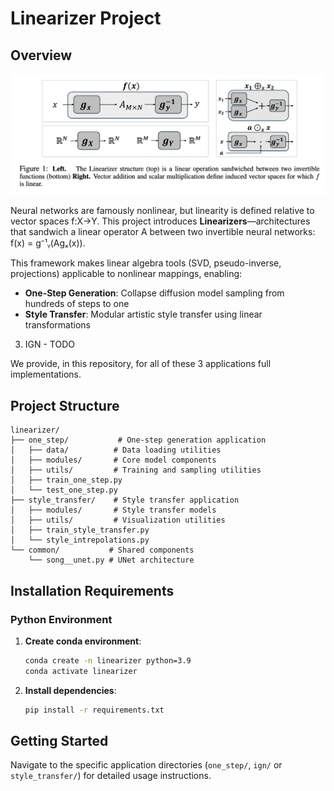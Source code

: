 # Linearizer Project

## Overview

![Linearizer Architecture](figs/the_linearizer.png)

Neural networks are famously nonlinear, but linearity is defined relative to vector spaces f:X→Y. This project introduces **Linearizers**—architectures that sandwich a linear operator A between two invertible neural networks: f(x) = g⁻¹ᵧ(Agₓ(x)).

This framework makes linear algebra tools (SVD, pseudo-inverse, projections) applicable to nonlinear mappings, enabling:

- **One-Step Generation**: Collapse diffusion model sampling from hundreds of steps to one
- **Style Transfer**: Modular artistic style transfer using linear transformations
3. IGN - TODO 

We provide, in this repository, for all of these 3 applications full implementations.


## Project Structure

```
linearizer/
├── one_step/           # One-step generation application
│   ├── data/          # Data loading utilities
│   ├── modules/       # Core model components
│   ├── utils/         # Training and sampling utilities
│   ├── train_one_step.py
│   └── test_one_step.py
├── style_transfer/    # Style transfer application
│   ├── modules/       # Style transfer models
│   ├── utils/         # Visualization utilities
│   ├── train_style_transfer.py
│   └── style_intrepolations.py
└── common/           # Shared components
    └── song__unet.py # UNet architecture
```

## Installation Requirements

### Python Environment

1. **Create conda environment**:
   ```bash
   conda create -n linearizer python=3.9
   conda activate linearizer
   ```

2. **Install dependencies**:
   ```bash
   pip install -r requirements.txt
   ```

## Getting Started

Navigate to the specific application directories (`one_step/`, `ign/` or `style_transfer/`) for detailed usage instructions.
